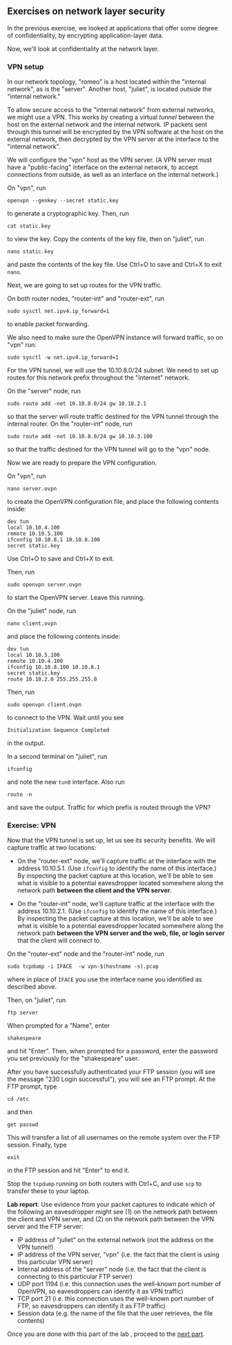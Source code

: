 ## Exercises on network layer security

In the previous exercise, we looked at applications that offer some degree of confidentiality, by encrypting application-layer data.


Now, we'll look at confidentiality at the network layer.


### VPN setup


In our network topology, "romeo" is a host located within the "internal network", as is the "server". Another host, "juliet", is located _outside_ the "internal network."

To allow secure access to the "internal network" from external networks, we might use a VPN. This works by creating a virtual *tunnel* between the host on the external network and the internal network. IP packets sent through this tunnel will be encrypted by the VPN software at the host on the external network, then decrypted by the VPN server at the interface to the "internal network".

We will configure the "vpn" host as the VPN server. (A VPN server must have a "public-facing" interface on the external network, to accept connections from outside, as well as an interface on the internal network.)

On "vpn", run

```
openvpn --genkey --secret static.key  
```

to generate a cryptographic key. Then, run

```
cat static.key
```

to view the key. Copy the contents of the key file, then on "juliet", run


```
nano static.key
```

and paste the contents of the key file. Use Ctrl+O to save and Ctrl+X to exit `nano`.

Next, we are going to set up routes for the VPN traffic. 


On both router nodes, "router-int" and "router-ext", run

```
sudo sysctl net.ipv4.ip_forward=1
```

to enable packet forwarding.


We also need to make sure the OpenVPN instance will forward traffic, so on "vpn" run:

```
sudo sysctl -w net.ipv4.ip_forward=1  
```

For the VPN tunnel, we will use the 10.10.8.0/24 subnet. We need to set up routes for this network prefix throughout the "internet" network. 

On the "server" node, run

```
sudo route add -net 10.10.8.0/24 gw 10.10.2.1
```

so that the server will route traffic destined for the VPN tunnel through the internal router. On the "router-int" node, run

```
sudo route add -net 10.10.8.0/24 gw 10.10.3.100
```

so that the traffic destined for the VPN tunnel will go to the "vpn" node.

Now we are ready to prepare the VPN configuration.

On "vpn", run

```
nano server.ovpn
```

to create the OpenVPN configuration file, and place the following contents inside:

```
dev tun  
local 10.10.4.100
remote 10.10.5.100
ifconfig 10.10.8.1 10.10.8.100  
secret static.key  
```

Use Ctrl+O to save and Ctrl+X to exit. 


Then, run

```
sudo openvpn server.ovpn  
```

to start the OpenVPN server. Leave this running.


On the "juliet" node, run

```
nano client.ovpn
```

and place the following contents inside:

```
dev tun
local 10.10.5.100
remote 10.10.4.100
ifconfig 10.10.8.100 10.10.8.1
secret static.key
route 10.10.2.0 255.255.255.0
```


Then, run

```
sudo openvpn client.ovpn  
```

to connect to the VPN. Wait until you see


```
Initialization Sequence Completed
```

in the output.

In a second terminal on "juliet", run

```
ifconfig
```

and note the new `tun0` interface. Also run


```
route -n 
```

and save the output. Traffic for which prefix is routed through the VPN?

### Exercise: VPN

Now that the VPN tunnel is set up, let us see its security benefits. We will capture traffic at two locations:

* On the "router-ext" node, we'll capture traffic at the interface with the address 10.10.5.1. (Use `ifconfig` to identify the name of this interface.) By inspecting the packet capture at this location, we'll be able to see what is visible to a potential eavesdropper located somewhere along the network path **between the client and the VPN server**.

* On the "router-int" node, we'll capture traffic at the interface with the address 10.10.2.1. (Use `ifconfig` to identify the name of this interface.) By inspecting the packet capture at this location, we'll be able to see what is visible to a potential eavesdropper located somewhere along the network path **between the VPN server and the web, file, or login server** that the client will connect to.

On the "router-ext" node and the "router-int" node, run

```
sudo tcpdump -i IFACE  -w vpn-$(hostname -s).pcap
```

where in place of `IFACE` you use the interface name you identified as described above. 

Then, on "juliet", run

```
ftp server
```

When prompted for a "Name", enter

```
shakespeare
```

and hit "Enter". Then, when prompted for a password, enter the password you set previously for the "shakespeare" user.

After you have successfully authenticated your FTP session (you will see the message "230 Login successful"), you will see an FTP prompt. At the FTP prompt, type

```
cd /etc
```

and then 

```
get passwd
```

This will transfer a list of all usernames on the remote system over the FTP session. Finally, type 

```
exit
```

in the FTP session and hit "Enter" to end it. 

Stop the `tcpdump` running on both routers with Ctrl+C, and use `scp` to transfer these to your laptop.


**Lab report**: Use evidence from your packet captures to indicate which of the following an eavesdropper might see (1) on the network path between the client and VPN server, and (2) on the network path between the VPN server and the FTP server:

* IP address of "juliet" on the external network (not the address on the VPN tunnel!)
* IP address of the VPN server, "vpn" (i.e. the fact that the client is using this particular VPN server)
* Internal address of the "server" node (i.e. the fact that the client is connecting to this particular FTP server)
* UDP port 1194 (i.e. this connection uses the well-known port number of OpenVPN, so eavesdroppers can identify it as VPN traffic)
* TCP port 21 (i.e. this connection uses the well-known port number of FTP, so eavesdroppers can identify it as FTP traffic)
* Session data (e.g. the name of the file that the user retrieves, the file contents)


Once you are done with this part of the lab , proceed to the [next part](el5373-lab9-912.md).


